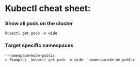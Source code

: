 
# Kubectl cheat sheet:

### Show all pods on the cluster
    kubectl get pods -o wide

### Target specific namespaces
    --namespace=kube-public
    > Example; _kubectl get pods -o wide --namespace=kube-public